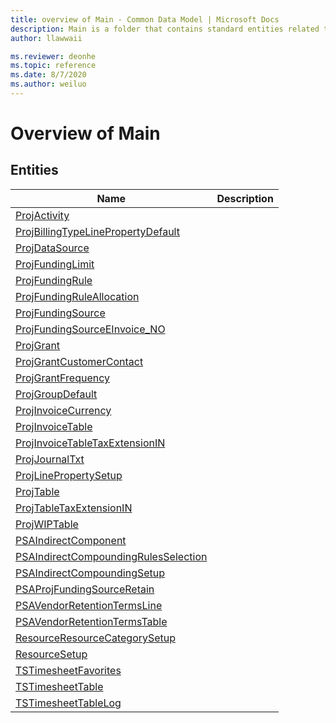 ```yaml
---
title: overview of Main - Common Data Model | Microsoft Docs
description: Main is a folder that contains standard entities related to the Common Data Model.
author: llawwaii

ms.reviewer: deonhe
ms.topic: reference
ms.date: 8/7/2020
ms.author: weiluo
---
```


# Overview of Main


## Entities

|Name|Description|
|---|---|
|[ProjActivity](ProjActivity.md)||
|[ProjBillingTypeLinePropertyDefault](ProjBillingTypeLinePropertyDefault.md)||
|[ProjDataSource](ProjDataSource.md)||
|[ProjFundingLimit](ProjFundingLimit.md)||
|[ProjFundingRule](ProjFundingRule.md)||
|[ProjFundingRuleAllocation](ProjFundingRuleAllocation.md)||
|[ProjFundingSource](ProjFundingSource.md)||
|[ProjFundingSourceEInvoice_NO](ProjFundingSourceEInvoice_NO.md)||
|[ProjGrant](ProjGrant.md)||
|[ProjGrantCustomerContact](ProjGrantCustomerContact.md)||
|[ProjGrantFrequency](ProjGrantFrequency.md)||
|[ProjGroupDefault](ProjGroupDefault.md)||
|[ProjInvoiceCurrency](ProjInvoiceCurrency.md)||
|[ProjInvoiceTable](ProjInvoiceTable.md)||
|[ProjInvoiceTableTaxExtensionIN](ProjInvoiceTableTaxExtensionIN.md)||
|[ProjJournalTxt](ProjJournalTxt.md)||
|[ProjLinePropertySetup](ProjLinePropertySetup.md)||
|[ProjTable](ProjTable.md)||
|[ProjTableTaxExtensionIN](ProjTableTaxExtensionIN.md)||
|[ProjWIPTable](ProjWIPTable.md)||
|[PSAIndirectComponent](PSAIndirectComponent.md)||
|[PSAIndirectCompoundingRulesSelection](PSAIndirectCompoundingRulesSelection.md)||
|[PSAIndirectCompoundingSetup](PSAIndirectCompoundingSetup.md)||
|[PSAProjFundingSourceRetain](PSAProjFundingSourceRetain.md)||
|[PSAVendorRetentionTermsLine](PSAVendorRetentionTermsLine.md)||
|[PSAVendorRetentionTermsTable](PSAVendorRetentionTermsTable.md)||
|[ResourceResourceCategorySetup](ResourceResourceCategorySetup.md)||
|[ResourceSetup](ResourceSetup.md)||
|[TSTimesheetFavorites](TSTimesheetFavorites.md)||
|[TSTimesheetTable](TSTimesheetTable.md)||
|[TSTimesheetTableLog](TSTimesheetTableLog.md)||
